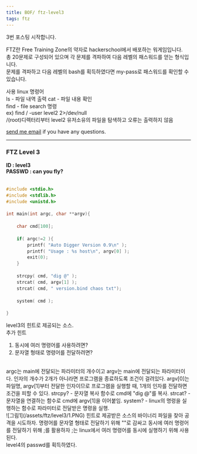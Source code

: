 ```yaml
---
title: BOF/ ftz-level3
tags: ftz
---
```


3번 포스팅 시작합니다.

FTZ란 Free Training Zone의 약자로 hackerschool에서 배포하는 워게임입니다.  
총 20문제로 구성되어 있으며 각 문제를 격파하여 다음 레벨의 패스워드를 얻는 형식입니다.  
문제를 격파하고 다음 레벨의 bash를 획득하였다면 my-pass로 패스워드를 확인할 수 있습니다.  

사용 linux 명령어  
ls - 파일 내역 출력
cat - 파일 내용 확인  
find - file search 명령  
ex) find / -user level2 2>/dev/null  
/(root)디렉터리부터 level2 유저소유의 파일을 탐색하고 오류는 출력하지 않음

 [send me email](mailto:jewel7492@gmail.com) if you have any questions.

<!--more-->

---
### FTZ Level 3
**ID : level3**  
**PASSWD : can you fly?**         
<br /> 
```C  
#include <stdio.h>
#include <stdlib.h>
#include <unistd.h>

int main(int argc, char **argv){

    char cmd[100];

    if( argc!=2 ){
        printf( "Auto Digger Version 0.9\n" );
        printf( "Usage : %s host\n", argv[0] );
        exit(0);
    }

    strcpy( cmd, "dig @" );
    strcat( cmd, argv[1] );
    strcat( cmd, " version.bind chaos txt");

    system( cmd );

}
```  
level3의 힌트로 제공되는 소스.  
추가 힌트  
1. 동시에 여러 명령어를 사용하려면?  
2. 문자열 형태로 명령어를 전달하려면?  
  
<br />
argc는 main에 전달되는 파라미터의 개수이고 argv는 main에 전달되는 파라미터이다.  
인자의 개수가 2개가 아니라면 프로그램을 종료하도록 조건이 걸려있다.  
argv[0]는 파일명, argv[1]부터 전달한 인자이므로 프로그램을 실행할 때, 1개의 인자를 전달하면 조건을 피할 수 있다.  
strcpy? - 문자열 복사 함수로 cmd에 "dig @"를 복사.  
strcat? - 문자열을 연결하는 함수로 cmd에 argv[1]을 이어붙임.  
system? - linux의 명령을 실행하는 함수로 파라미터로 전달받은 명령을 실행.  

<br />
![그림1](/assets/ftz/level3/1.PNG)  
힌트로 제공받은 소스의 바이너리 파일을 찾아 공격을 시도하자.  
명령어를 문자열 형태로 전달하기 위해 ""로 감싸고 동시에 여러 명령어를 전달하기 위해 ;를 활용하자  
;는 linux에서 여러 명령어를 동시에 실행하기 위해 사용된다.  
<br />
level4의 passwd를 획득하였다.
